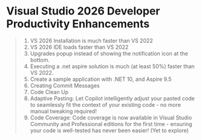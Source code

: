 # Visual Studio 2026 Developer Productivity Enhancements

> 1. VS 2026 Installation is much faster than VS 2022
> 1. VS 2026 IDE loads faster than VS 2022
> 1. Upgrades popup instead of showing the notification icon at the bottom.
> 1. Executing a .net aspire solution is much (at least 50%) faster than VS 2022.
> 1. Create a sample application with .NET 10, and Aspire 9.5
> 1. Creating Commit Messages
> 1. Code Clean Up
> 1. Adaptive Pasting: Let Copilot intelligently adjust your pasted code to seamlessly fit the context of your existing code - no more manual tweaking required!
> 1. Code Coverage: Code coverage is now available in Visual Studio Community and Professional editions for the first time - ensuring your code is well-tested has never been easier! (Yet to explore)
